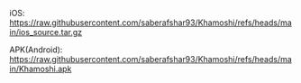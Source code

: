iOS: https://raw.githubusercontent.com/saberafshar93/Khamoshi/refs/heads/main/ios_source.tar.gz

APK(Android): https://raw.githubusercontent.com/saberafshar93/Khamoshi/refs/heads/main/Khamoshi.apk
